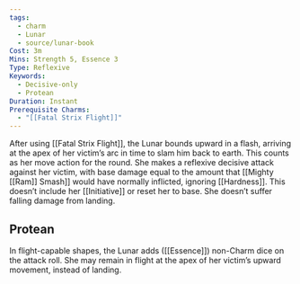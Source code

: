 ```yaml
---
tags:
  - charm
  - Lunar
  - source/lunar-book
Cost: 3m
Mins: Strength 5, Essence 3
Type: Reflexive
Keywords:
  - Decisive-only
  - Protean
Duration: Instant
Prerequisite Charms:
  - "[[Fatal Strix Flight]]"
---
```

After using [[Fatal Strix Flight]], the Lunar bounds upward in a flash, arriving at the apex of her victim’s arc in time to slam him back to earth.
This counts as her move action for the round. She makes a reflexive decisive attack against her victim, with base damage equal to the amount that [[Mighty [[Ram]] Smash]] would have normally inflicted, ignoring [[Hardness]]. This doesn’t include her [[Initiative]] or reset her to base. She doesn’t suffer falling damage from landing. 
## Protean 

In flight-capable shapes, the Lunar adds ([[Essence]]) non-Charm dice on the attack roll. She may remain in flight at the apex of her victim’s upward movement, instead of landing.